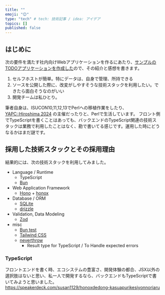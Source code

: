 ```yaml
---
title: ""
emoji: "😊"
type: "tech" # tech: 技術記事 / idea: アイデア
topics: []
published: false
---
```


## はじめに

次の要件を満たす社内向けWebアプリケーションを作るにあたり、[サンプルのTODOアプリケーションを作成した](https://github.com/kfly8/sample-todoapp-honox-zod-drizzle)ので、その紹介と感想を書きます。

1. セルフホストが簡単。特にデータは、自身で管理、所持できる
2. ソースを公開した際に、改変がしやすそうな技術スタックを利用したい。できたら面白そうなのがいい
3. 開発チームは私ひとり。

筆者自身は、ISUCON10,11,12,13でPerlへの移植作業をしたり、[YAPC::Hiroshima 2024](https://yapcjapan.org/2024hiroshima/) の主催だったりと、Perlで生活しています。
フロント側でTypeScriptを書くことはあっても、バックエンドのTypeScript関連の技術スタックは業務で利用したことはなく、勘で書いてる感じです。運用した時にどうなるかはまだ謎です。

## 採用した技術スタックとその採用理由

結果的には、次の技術スタックを利用してみました。

- Language / Runtime
    - TypeScript
    - [Bun](https://bun.sh/)
- Web Application Framework
    - [Hono](https://hono.dev/) + [honox](https://github.com/honojs/honox)
- Database / ORM
    - [SQLite](https://www.sqlite.org/)
    - [drizzle](https://orm.drizzle.team/)
- Validation, Data Modeling
    - [Zod](https://zod.dev/)
- misc
    - [Bun test](https://bun.sh/docs/cli/test)
    - [Tailwind CSS](https://tailwindcss.com/)
    - [neverthrow](https://github.com/supermacro/neverthrow)
        - Result type for TypeScript / To Handle expected errors

### TypeScript

フロントエンドを書く時、エコシステムの豊富さ、開発体験の都合、JSX以外の選択肢はないと思い、私一人で開発するなら、バックエンドもTypeScriptで書いてみようと思いました。
https://speakerdeck.com/susan1129/honoxdedong-kasuapurikesiyonnoriaru
